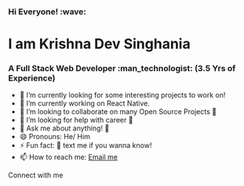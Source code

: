 <h3>Hi Everyone! :wave:</h3>
<h1>I am Krishna Dev Singhania</h1>
<h3>A Full Stack Web Developer :man_technologist: (3.5 Yrs of Experience)</h3>

- :telescope: I’m currently looking for some interesting projects to work on!
- 🌱 I’m currently working on React Native.
- :dancers: I’m looking to collaborate on many Open Source Projects :sparkling_heart:
- :thinking: I’m looking for help with career :office:
- :speech_balloon: Ask me about anything! :hugs:
- :smile: Pronouns: He/ Him
- :zap: Fun fact: :calling: text me if you wanna know!
- 📫 How to reach me: <a href="mailto:krishnadevbit@gmail.com">Email me</a>

Connect with me
    
    

<!---
CoderKrishDev/
CoderKrishDev is a ✨ special ✨ repository because its `README.md` (this file) appears on your GitHub profile.
You can click the Preview link to take a look at your changes.
--->
